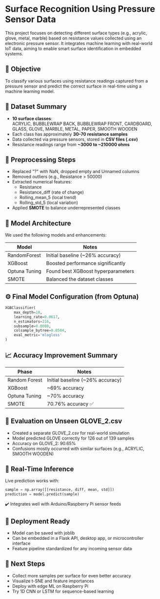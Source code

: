 # Surface Recognition Using Pressure Sensor Data

This project focuses on detecting different surface types (e.g., acrylic, glove, metal, marble) based on resistance values collected using an electronic pressure sensor. It integrates machine learning with real-world IoT data, aiming to enable smart surface identification in embedded systems.

## 🧠 Objective

To classify various surfaces using resistance readings captured from a pressure sensor and predict the correct surface in real-time using a machine learning model.

## 📁 Dataset Summary

- **10 surface classes**:  
  ACRYLIC, BUBBLEWRAP BACK, BUBBLEWRAP FRONT, CARDBOARD, GLASS, GLOVE, MARBLE, METAL, PAPER, SMOOTH WOODEN
- Each class has approximately **30–70 resistance samples**
- Data collected via pressure sensors, stored in **CSV files (.csv)**
- Resistance readings range from **~3000 to ~210000 ohms**

## 🔧 Preprocessing Steps

- Replaced "?" with NaN, dropped empty and Unnamed columns
- Removed outliers (e.g., Resistance > 50000)
- Extracted numerical features:
  - Resistance
  - Resistance_diff (rate of change)
  - Rolling_mean_5 (local trend)
  - Rolling_std_5 (local variation)
- Applied **SMOTE** to balance underrepresented classes

## 🧠 Model Architecture

We used the following models and enhancements:

| Model         | Notes                                      |
|---------------|--------------------------------------------|
| RandomForest  | Initial baseline (~26% accuracy)           |
| XGBoost       | Boosted performance significantly          |
| Optuna Tuning | Found best XGBoost hyperparameters         |
| SMOTE         | Balanced the dataset classes               |

## ⚙️ Final Model Configuration (from Optuna)

```python
XGBClassifier(
    max_depth=10,
    learning_rate=0.0617,
    n_estimators=216,
    subsample=0.8088,
    colsample_bytree=0.8504,
    eval_metric='mlogloss'
)
```

## 📈 Accuracy Improvement Summary

| Phase         | Notes                                      |
|---------------|--------------------------------------------|
| Random Forest | Initial baseline (~26% accuracy)           |
| XGBoost       |  ~69% accuracy
| Optuna Tuning | ~70% accuracy                              |
| SMOTE         | 70.76% accuracy ✅                         | 

## 🧪 Evaluation on Unseen GLOVE_2.csv

- Created a separate GLOVE_2.csv for real-world simulation
- Model predicted GLOVE correctly for 126 out of 139 samples
- Accuracy on GLOVE_2: 90.65%
- Confusions mostly occurred with similar surfaces (e.g., ACRYLIC, SMOOTH WOODEN)

## 🔮 Real-Time Inference

Live prediction works with:

```python
sample = np.array([[resistance, diff, mean, std]])
prediction = model.predict(sample)
```
✔️ Integrates well with Arduino/Raspberry Pi sensor feeds

## 💾 Deployment Ready
- Model can be saved with joblib
- Can be embedded in a Flask API, desktop app, or microcontroller interface
- Feature pipeline standardized for any incoming sensor data

## 📌 Next Steps
- Collect more samples per surface for even better accuracy
- Visualize t-SNE and feature importances
- Deploy with edge ML on Raspberry Pi
- Try 1D CNN or LSTM for sequence-based learning



